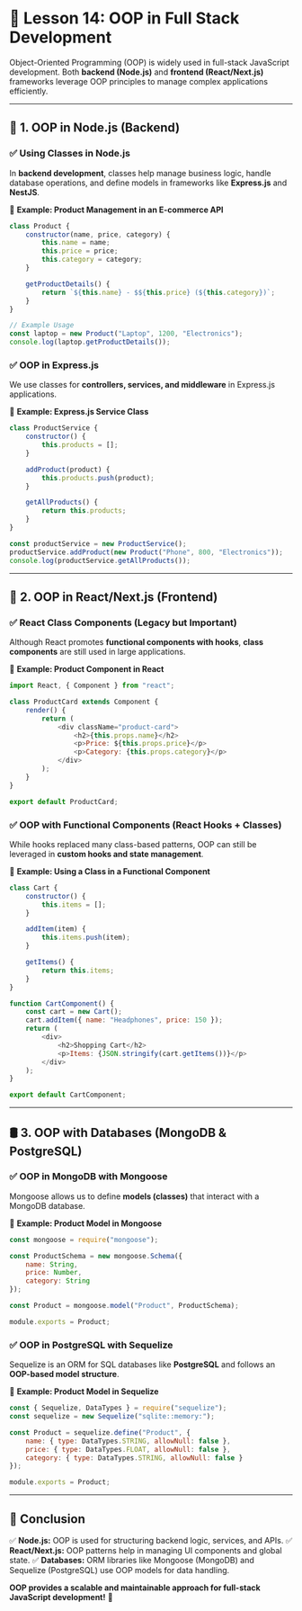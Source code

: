 # 🎯 Lesson 14: OOP in Full Stack Development

Object-Oriented Programming (OOP) is widely used in full-stack JavaScript development. Both **backend (Node.js)** and **frontend (React/Next.js)** frameworks leverage OOP principles to manage complex applications efficiently.

---
## 🚀 1. OOP in Node.js (Backend)

### ✅ Using Classes in Node.js
In **backend development**, classes help manage business logic, handle database operations, and define models in frameworks like **Express.js** and **NestJS**.

📌 **Example: Product Management in an E-commerce API**

```javascript
class Product {
    constructor(name, price, category) {
        this.name = name;
        this.price = price;
        this.category = category;
    }

    getProductDetails() {
        return `${this.name} - $${this.price} (${this.category})`;
    }
}

// Example Usage
const laptop = new Product("Laptop", 1200, "Electronics");
console.log(laptop.getProductDetails());
```

### ✅ OOP in Express.js
We use classes for **controllers, services, and middleware** in Express.js applications.

📌 **Example: Express.js Service Class**
```javascript
class ProductService {
    constructor() {
        this.products = [];
    }

    addProduct(product) {
        this.products.push(product);
    }

    getAllProducts() {
        return this.products;
    }
}

const productService = new ProductService();
productService.addProduct(new Product("Phone", 800, "Electronics"));
console.log(productService.getAllProducts());
```

---
## 🎨 2. OOP in React/Next.js (Frontend)

### ✅ React Class Components (Legacy but Important)

Although React promotes **functional components with hooks**, **class components** are still used in large applications.

📌 **Example: Product Component in React**
```javascript
import React, { Component } from "react";

class ProductCard extends Component {
    render() {
        return (
            <div className="product-card">
                <h2>{this.props.name}</h2>
                <p>Price: ${this.props.price}</p>
                <p>Category: {this.props.category}</p>
            </div>
        );
    }
}

export default ProductCard;
```

### ✅ OOP with Functional Components (React Hooks + Classes)
While hooks replaced many class-based patterns, OOP can still be leveraged in **custom hooks and state management**.

📌 **Example: Using a Class in a Functional Component**
```javascript
class Cart {
    constructor() {
        this.items = [];
    }

    addItem(item) {
        this.items.push(item);
    }

    getItems() {
        return this.items;
    }
}

function CartComponent() {
    const cart = new Cart();
    cart.addItem({ name: "Headphones", price: 150 });
    return (
        <div>
            <h2>Shopping Cart</h2>
            <p>Items: {JSON.stringify(cart.getItems())}</p>
        </div>
    );
}

export default CartComponent;
```

---
## 🛢️ 3. OOP with Databases (MongoDB & PostgreSQL)

### ✅ OOP in MongoDB with Mongoose
Mongoose allows us to define **models (classes)** that interact with a MongoDB database.

📌 **Example: Product Model in Mongoose**
```javascript
const mongoose = require("mongoose");

const ProductSchema = new mongoose.Schema({
    name: String,
    price: Number,
    category: String
});

const Product = mongoose.model("Product", ProductSchema);

module.exports = Product;
```

### ✅ OOP in PostgreSQL with Sequelize
Sequelize is an ORM for SQL databases like **PostgreSQL** and follows an **OOP-based model structure**.

📌 **Example: Product Model in Sequelize**
```javascript
const { Sequelize, DataTypes } = require("sequelize");
const sequelize = new Sequelize("sqlite::memory:");

const Product = sequelize.define("Product", {
    name: { type: DataTypes.STRING, allowNull: false },
    price: { type: DataTypes.FLOAT, allowNull: false },
    category: { type: DataTypes.STRING, allowNull: false }
});

module.exports = Product;
```

---
## 🎯 Conclusion
✅ **Node.js:** OOP is used for structuring backend logic, services, and APIs.
✅ **React/Next.js:** OOP patterns help in managing UI components and global state.
✅ **Databases:** ORM libraries like Mongoose (MongoDB) and Sequelize (PostgreSQL) use OOP models for data handling.

**OOP provides a scalable and maintainable approach for full-stack JavaScript development!** 🚀

